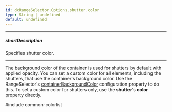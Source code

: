 ```yaml
---
id: dxRangeSelector.Options.shutter.color
type: String | undefined
default: undefined
---
```

---
##### shortDescription
Specifies shutter color.

---
The background color of the container is used for shutters by default with applied opacity. You can set a custom color for all elements, including the shutters, that use the container's background color. Use the RangeSelector's [containerBackgroundColor](/api-reference/10%20UI%20Components/dxRangeSelector/1%20Configuration/containerBackgroundColor.md '/Documentation/ApiReference/UI_Components/dxRangeSelector/Configuration/#containerBackgroundColor') configuration property to do this. To set a custom color for shutters only, use the **shutter**'s **color** property directly.

#include common-colorlist
